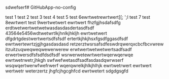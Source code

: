 sdwefserf# GitHubApp-no-config

test 1
test 2
test 3
test 4
test 5
test 6ewrtwetrewrtwert\][;
';l
test 7
test 8ewrtwert
test 9wertwetwert
ewrtwert
fhzfgjhsdafsdfg
erdtwetwertwetwetwasdasdasdertasdfsdf
43564e5456wdtwetwrtlkjhnlkjhkljh
ewrtwetwert
dfgdrtgdestwertwertsdfsfsdf
ertertkjhkjhsxfgsdfggasdfsdf
ewrtwertewrtzjgjhgasdasdasd
retzerztwsrsafsdfeswdrqwerqxcbcfbcvwrew
itzuitzuqweqweqwewerwerew
erwtwertwetwetwertsadfsadf
erwertwersdfsfsdfdsdfsdf
wsrwerwetewrtwertwqerwqerwqe
ewrtwetrwetr,jhkgh
swfwefwetasdfsadfasdasdqwrwserf
wsqwqertwerwfwefrwerf
wqerqwrelkjhlkjhlhjk
ewrtwetrwert
ewrtwert
wertwetr
weterzertz
jhgfcjhgcghfcd
ewrtwetert
sdgdgsgfd
